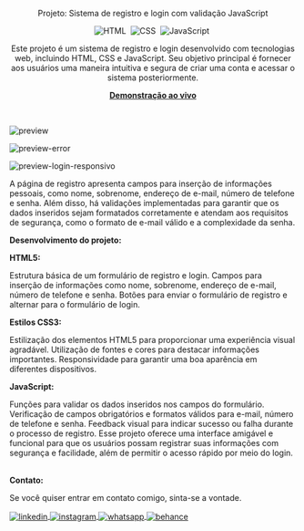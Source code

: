 <div align="center">

Projeto: Sistema de registro e login com validação JavaScript

![HTML](https://img.shields.io/badge/-HTML-0D1117?style=for-the-badge&logo=html5&labelColor=0D1117)&nbsp;
![CSS](https://img.shields.io/badge/-CSS-0D1117?style=for-the-badge&logo=CSS3&logoColor=blue&labelColor=0D1117)&nbsp;
![JavaScript](https://img.shields.io/badge/-javascript-0D1117?style=for-the-badge&logo=javascript&logoColor=yellow&labelColor=0D1117)&nbsp;

<p>Este projeto é um sistema de registro e login desenvolvido com tecnologias web, incluindo HTML, CSS e JavaScript. Seu objetivo principal é fornecer aos usuários uma maneira intuitiva e segura de criar uma conta e acessar o sistema posteriormente.</p>

<a href="https://registrologin.netlify.app/"><strong>Demonstração ao vivo</strong></a>
</div><br>

![preview](https://github.com/daniel-portela/javascript-login-registration/assets/110783805/b2e8b44a-c55b-4296-bf29-20c7c5bf73ef)

![preview-error](https://github.com/daniel-portela/javascript-login-registration/assets/110783805/9bed2d95-b198-4391-9f9a-0735b78cc470)

![preview-login-responsivo](https://github.com/daniel-portela/javascript-login-registration/assets/110783805/9ee23f07-e67f-4dea-9af1-398eaedfc4eb)


A página de registro apresenta campos para inserção de informações pessoais, como nome, sobrenome, endereço de e-mail, número de telefone e senha. Além disso, há validações implementadas para garantir que os dados inseridos sejam formatados corretamente e atendam aos requisitos de segurança, como o formato de e-mail válido e a complexidade da senha.

<b>Desenvolvimento do projeto:</b>

<b>HTML5:</b>

Estrutura básica de um formulário de registro e login.
Campos para inserção de informações como nome, sobrenome, endereço de e-mail, número de telefone e senha.
Botões para enviar o formulário de registro e alternar para o formulário de login.

<b>Estilos CSS3:</b>

Estilização dos elementos HTML5 para proporcionar uma experiência visual agradável.
Utilização de fontes e cores para destacar informações importantes.
Responsividade para garantir uma boa aparência em diferentes dispositivos.

<b>JavaScript:</b>

Funções para validar os dados inseridos nos campos do formulário.
Verificação de campos obrigatórios e formatos válidos para e-mail, número de telefone e senha.
Feedback visual para indicar sucesso ou falha durante o processo de registro.
Esse projeto oferece uma interface amigável e funcional para que os usuários possam registrar suas informações com segurança e facilidade, além de permitir o acesso rápido por meio do login.

<br><b>Contato:</b>

<p>Se você quiser entrar em contato comigo, sinta-se a vontade.</p> 

<a href="https://linkedin.com/in/danielengineer" target="_blank">
  <img align="center" src="https://img.shields.io/badge/ - LinkedIn-05122A?style=flat&logo=linkedin" alt="linkedin"/>
</a>
 <a href="https://instagram.com/danielengineer_" target="_blank">
 <img align="center" src="https://img.shields.io/badge/ - Instagram-05122A?style=flat&logo=instagram" alt="instagram"/>
</a>
 <a href="https://wa.me/77999109489" target="_blank">
 <img align="center" src="https://img.shields.io/badge/-Whatsapp-05122A?style=flat&logo=whatsapp" alt="whatsapp"/>
</a>
<a href="https://www.behance.net/danielengineer_" target="_blank">
 <img align="center" src="https://img.shields.io/badge/-behance-05122A?style=flat&logo=behance" alt="behance"/>
</a>
